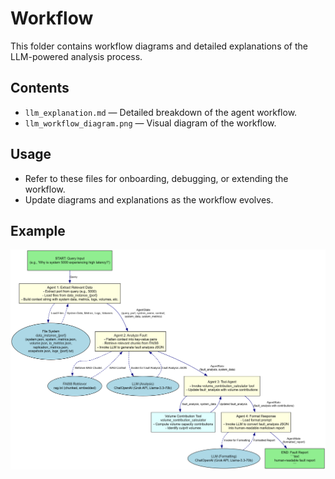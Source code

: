 # Workflow

This folder contains workflow diagrams and detailed explanations of the LLM-powered analysis process.

## Contents

- `llm_explanation.md` — Detailed breakdown of the agent workflow.
- `llm_workflow_diagram.png` — Visual diagram of the workflow.

## Usage

- Refer to these files for onboarding, debugging, or extending the workflow.
- Update diagrams and explanations as the workflow evolves.

## Example

![Workflow Diagram](llm_workflow_diagram.png) 